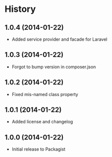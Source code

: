 History
=======

1.0.4 (2014-01-22)
------------------
* Added service provider and facade for Laravel

1.0.3 (2014-01-22)
------------------
* Forgot to bump version in composer.json

1.0.2 (2014-01-22)
------------------
* Fixed mis-named class property

1.0.1 (2014-01-22)
------------------
* Added license and changelog

1.0.0 (2014-01-22)
------------------

* Initial release to Packagist